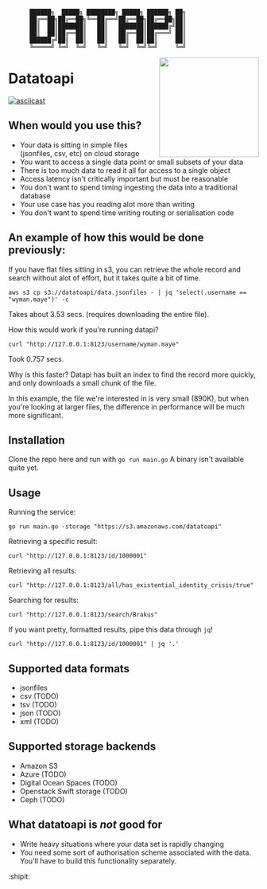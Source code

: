 
          ██████╗  █████╗ ████████╗ █████╗ ██████╗ ██╗
          ██╔══██╗██╔══██╗╚══██╔══╝██╔══██╗██╔══██╗██║
          ██║  ██║███████║   ██║   ███████║██████╔╝██║
          ██║  ██║██╔══██║   ██║   ██╔══██║██╔═══╝ ██║
          ██████╔╝██║  ██║   ██║   ██║  ██║██║     ██║
          ╚═════╝ ╚═╝  ╚═╝   ╚═╝   ╚═╝  ╚═╝╚═╝     ╚═╝

<img align="right" width="200" src="https://i.imgur.com/JTHWibj.png">

# Datatoapi

[![asciicast](https://asciinema.org/a/yNQM5S1GNokjoXYy7xVUsU0PT.png)](https://asciinema.org/a/yNQM5S1GNokjoXYy7xVUsU0PT)

## When would you use this?

- Your data is sitting in simple files (jsonfiles, csv, etc) on cloud storage
- You want to access a single data point or small subsets of your data
- There is too much data to read it all for access to a single object
- Access latency isn't critically important but must be reasonable
- You don't want to spend timing ingesting the data into a traditional database
- Your use case has you reading alot more than writing
- You don't want to spend time writing routing or serialisation code

## An example of how this would be done previously:

If you have flat files sitting in s3, you can retrieve the whole record and search without alot of effort, but it takes quite a bit of time.
```
aws s3 cp s3://datatoapi/data.jsonfiles - | jq 'select(.username == "wyman.maye")' -c  
```
Takes about 3.53 secs. (requires downloading the entire file).

How this would work if you're running datapi?
```
curl "http://127.0.0.1:8123/username/wyman.maye"
```
Took 0.757 secs.

Why is this faster? Datapi has built an index to find the record more quickly, and only downloads a small chunk of the file.

In this example, the file we're interested in is very small (890K), but when you're looking at larger files, the difference in performance will be much more significant.

## Installation

Clone the repo here and run with `go run main.go`
A binary isn't available quite yet.

## Usage

Running the service:
```
go run main.go -storage "https://s3.amazonaws.com/datatoapi"
```

Retrieving a specific result:
```
curl "http://127.0.0.1:8123/id/1000001"
```

Retrieving all results:
```
curl "http://127.0.0.1:8123/all/has_existential_identity_crisis/true"
```

Searching for results:
```
curl "http://127.0.0.1:8123/search/Brakus"
```

If you want pretty, formatted results, pipe this data through `jq`!
```
curl "http://127.0.0.1:8123/id/1000001" | jq '.'
```

## Supported data formats

- jsonfiles
- csv (TODO)
- tsv (TODO)
- json (TODO)
- xml (TODO)

## Supported storage backends

- Amazon S3
- Azure (TODO)
- Digital Ocean Spaces (TODO)
- Openstack Swift storage (TODO)
- Ceph (TODO)

## What datatoapi is *not* good for

- Write heavy situations where your data set is rapidly changing
- You need some sort of authorisation scheme associated with the data. You'll have to build this functionality separately.

:shipit: